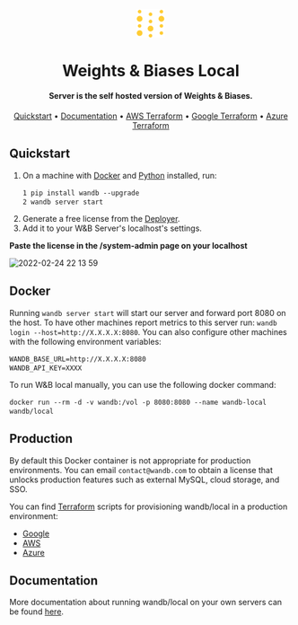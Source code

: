 <p align="center">
  <img src=".github/wb-logo.png" width="50" alt="Weights & Biases"/>
</p>

<h1 align="center">Weights & Biases Local</h1>
<h4 align="center"> Server is the self hosted version of Weights &amp; Biases.</h4>

<p align="center">
  <a href="#Quickstart">Quickstart</a> •
  <a href="https://docs.wandb.ai/guides/self-hosted">Documentation</a> •
  <a href="https://github.com/wandb/terraform-aws-wandb">AWS Terraform</a> •
  <a href="https://github.com/wandb/terraform-google-wandb">Google Terraform</a> •
  <a href="https://github.com/wandb/local/tree/main/terraform/azure">Azure Terraform</a>
</p>

## Quickstart

1. On a machine with [Docker](https://docker.com) and [Python](https://www.python.org/) installed, run:
    ```
    1 pip install wandb --upgrade
    2 wandb server start
    ```
2. Generate a free license from the [Deployer](https://deploy.wandb.ai/).
3. Add it to your W&amp;B Server's localhost's settings.

  **Paste the license in the /system-admin page on your localhost**
  
  ![2022-02-24 22 13 59](https://user-images.githubusercontent.com/25806817/166265834-6a9d1be8-2af5-4c63-872e-8e5b3e4082aa.gif)


## Docker

Running `wandb server start` will start our server and forward port 8080 on the host.
To have other machines report metrics to this server run: `wandb login
--host=http://X.X.X.X:8080`.  You can also configure other machines with the
following environment variables:

```
WANDB_BASE_URL=http://X.X.X.X:8080
WANDB_API_KEY=XXXX
```

To run W&amp;B local manually, you can use the following docker command:

```
docker run --rm -d -v wandb:/vol -p 8080:8080 --name wandb-local wandb/local
```

## Production

By default this Docker container is not appropriate for production environments.
You can email `contact@wandb.com` to obtain a license that unlocks production
features such as external MySQL, cloud storage, and SSO. 

You can find [Terraform](https://www.terraform.io/) scripts for provisioning
wandb/local in a production environment:

 - [Google](https://github.com/wandb/terraform-google-wandb)
 - [AWS](https://github.com/wandb/terraform-aws-wandb)
 - [Azure](https://github.com/wandb/local/tree/main/terraform/azure)

## Documentation

More documentation about running wandb/local on your own servers can be found
[here](https://docs.wandb.com/self-hosted/local).
